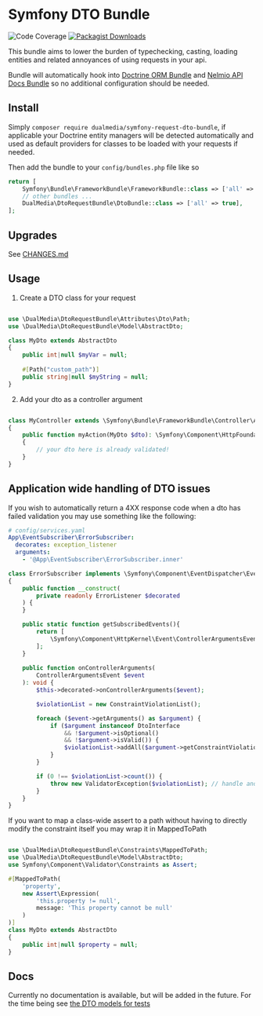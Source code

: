 # Symfony DTO Bundle

![Code Coverage](https://camo.githubusercontent.com/e8b50014309ca69d187dae1eb8f3a522910f0c6971e42404e768a79fa2f2b505/68747470733a2f2f696d672e736869656c64732e696f2f62616467652f436f6465253230436f7665726167652d38342532352d737563636573733f7374796c653d666c6174)
[![Packagist Downloads](https://img.shields.io/packagist/dt/dualmedia/symfony-request-dto-bundle)](https://packagist.org/packages/dualmedia/symfony-request-dto-bundle)

This bundle aims to lower the burden of typechecking, casting, loading entities
and related annoyances of using requests in your api.

Bundle will automatically hook into [Doctrine ORM Bundle](https://github.com/doctrine/DoctrineBundle) and [Nelmio API Docs Bundle](https://github.com/nelmio/NelmioApiDocBundle) so no additional configuration should be needed.

## Install

Simply `composer require dualmedia/symfony-request-dto-bundle`, if applicable your Doctrine entity managers will be detected automatically and used as default providers for classes to be loaded with your requests if needed.

Then add the bundle to your `config/bundles.php` file like so

```php
return [
    Symfony\Bundle\FrameworkBundle\FrameworkBundle::class => ['all' => true],
    // other bundles ...
    DualMedia\DtoRequestBundle\DtoBundle::class => ['all' => true],
];
```

## Upgrades

See [CHANGES.md](CHANGES.md)

## Usage

1. Create a DTO class for your request

```php

use \DualMedia\DtoRequestBundle\Attributes\Dto\Path;
use \DualMedia\DtoRequestBundle\Model\AbstractDto;

class MyDto extends AbstractDto
{
    public int|null $myVar = null;
    
    #[Path("custom_path")]
    public string|null $myString = null;
}

```

2. Add your dto as a controller argument

```php

class MyController extends \Symfony\Bundle\FrameworkBundle\Controller\AbstractController
{
    public function myAction(MyDto $dto): \Symfony\Component\HttpFoundation\Response
    {
        // your dto here is already validated!
    }
}
```

## Application wide handling of DTO issues

If you wish to automatically return a 4XX response code when a dto has failed validation you may use something like the following:

```yaml
# config/services.yaml
App\EventSubscriber\ErrorSubscriber:
  decorates: exception_listener
  arguments:
    - '@App\EventSubscriber\ErrorSubscriber.inner'
```

```php
class ErrorSubscriber implements \Symfony\Component\EventDispatcher\EventSubscriberInterface
{
    public function __construct(
        private readonly ErrorListener $decorated
    ) {
    }

    public static function getSubscribedEvents(){
        return [
            \Symfony\Component\HttpKernel\Event\ControllerArgumentsEvent::class => 'onControllerArguments',
        ];
    }
    
    public function onControllerArguments(
        ControllerArgumentsEvent $event
    ): void {
        $this->decorated->onControllerArguments($event);

        $violationList = new ConstraintViolationList();

        foreach ($event->getArguments() as $argument) {
            if ($argument instanceof DtoInterface
                && !$argument->isOptional()
                && !$argument->isValid()) {
                $violationList->addAll($argument->getConstraintViolationList());
            }
        }

        if (0 !== $violationList->count()) {
            throw new ValidatorException($violationList); // handle and display, or just do whatever really
        }
    }
}
```

If you want to map a class-wide assert to a path without having to directly modify the constraint itself you may wrap it in MappedToPath

```php

use \DualMedia\DtoRequestBundle\Constraints\MappedToPath;
use \DualMedia\DtoRequestBundle\Model\AbstractDto;
use Symfony\Component\Validator\Constraints as Assert;

#[MappedToPath(
    'property',
    new Assert\Expression(
        'this.property != null',
        message: 'This property cannot be null'
    )
)]
class MyDto extends AbstractDto
{
    public int|null $property = null;
}

```

## Docs


Currently no documentation is available, but will be added in the future. For the time being see [the DTO models for tests](tests/Fixtures/Model/Dto)
